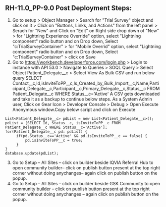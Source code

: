 ## RH-11.0_PP-9.0 Post Deployment Steps:

1. Go to setup > Object Manager > Search for "Trial Survey" object and click on it > Click on "Buttons, Links, and Actions" from the left panel > Serach for "New" and Click on "Edit" on Right side drop down of "New" > for "Lightning Experience Override" option, select "Lightning component" radio button and on Drop down, Select "c:TrialSurveyContainer" > for "Mobile Overrid" option, select "Lightning component" radio button and on Drop down, Select "c:TrialSurveyContainer"  > click on Save
2. Go to https://workbench.developerforce.com/login.php > Login to instance with API 53.0 > Navigate to Queries > SOQL Query > Select Object Patient_Delegate__c > Select View As Bulk CSV and run below query
SELECT Contact__c,Id,isInviteToPP__c,Is_Created_by_Bulk_Import__c,Name,Participant_Delegate__c,Participant__c,Primary_Delegate__c,Status__c FROM Patient_Delegate__c WHERE Status__c='Active'
A CSV gets downloaded and take it as a backup to continue below steps.
As a System Admin user, Click on Gear Icon > Developer Console > Debug > Open Execute Anonymous window.Copy below script and click on Execute
```
List<Patient_Delegate__c> pdList = new List<Patient_Delegate__c>();
pdList = [SELECT Id, Status__c, isInviteToPP__c FROM Patient_Delegate__c WHERE Status__c='Active']; 
for(Patient_Delegate__c pd: pdList) {
     if(pd.Status__c=='Active' && pd.isInviteToPP__c == false) {
         pd.isInviteToPP__c = true;
     }
}
database.update(pdList);
```
3. Go to Setup – All Sites – click on builder beside IQVIA Referral Hub  to open community builder– click on publish button present at the top right corner without doing anychanges– again click on publish button on the popup. 
4. Go to Setup – All Sites – click on builder beside GSK Community to open community builder  – click on publish button present at the top right corner without doing anychanges – again click on publish button on the popup. 


